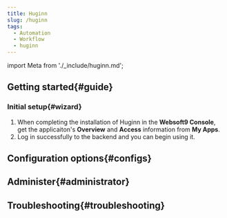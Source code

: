 ```yaml
---
title: Huginn
slug: /huginn
tags:
  - Automation
  - Workflow
  - huginn
---
```


import Meta from './_include/huginn.md';

<Meta name="meta" />

## Getting started{#guide}

### Initial setup{#wizard}

1. When completing the installation of Huginn in the **Websoft9 Console**, get the applicaiton's **Overview** and **Access** information from **My Apps**.  
2. Log in successfully to the backend and you can begin using it.

## Configuration options{#configs}

## Administer{#administrator}

## Troubleshooting{#troubleshooting}

